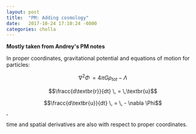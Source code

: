 ```yaml
---
layout: post
title:  "PM: Adding cosmology"
date:   2017-10-24 17:10:24 -0800
categories: cholla
---
```



**Mostly taken from Andrey's PM notes**

In proper coordinates, gravitational potential and equations of motion for particles:

$$\nabla^2 \Phi \, = 4 \pi G \rho_{tot} - \Lambda $$

$$\fracc{d\textbr{r}}{dt} \, = \,\textbr{u}$$

$$\fracc{d\textbr{u}}{dt} \, = \, - \nabla \Phi$$,

time and spatial derivatives are also with respect to proper coordinates.
